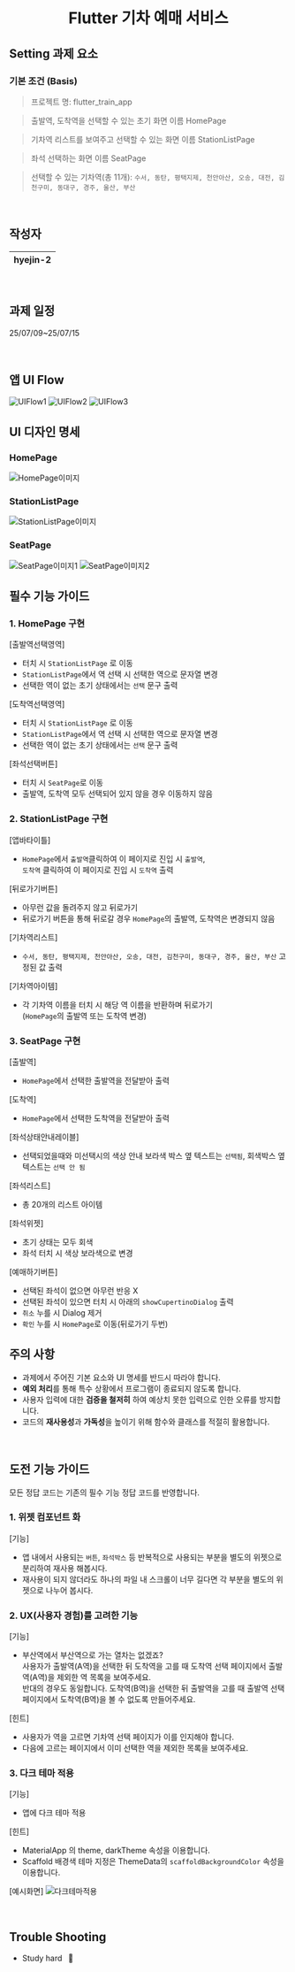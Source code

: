 <h1 align="center">
Flutter 기차 예매 서비스
</h1>
<p align="center">
</p>
</p>

## Setting 과제 요소
### 기본 조건 (Basis)

> 프로젝트 명: flutter_train_app
> 

> 출발역, 도착역을 선택할 수 있는 초기 화면 이름 HomePage
> 

> 기차역 리스트를 보여주고 선택할 수 있는 화면 이름 StationListPage
> 

> 좌석 선택하는 화면 이름 SeatPage
>

> 선택할 수 있는 기차역(총 11개): `수서, 동탄, 평택지제, 천안아산, 오송, 대전, 김천구미, 동대구, 경주, 울산, 부산`
>
<br/>

## 작성자

| **hyejin-2** | 
| :----------: |  

<br/>

## 과제 일정
25/07/09~25/07/15

<br/>

## 앱 UI Flow
  <img alt="UIFlow1" src="https://img1.daumcdn.net/thumb/R1280x0/?scode=mtistory2&fname=https%3A%2F%2Fblog.kakaocdn.net%2Fdna%2FFJ7ux%2FbtsPj1aW6Nm%2FAAAAAAAAAAAAAAAAAAAAAPEhIj9CXSrZd1mQKVsVO629yaNP_fsws1KGPlyFsDXR%2Fimg.png%3Fcredential%3DyqXZFxpELC7KVnFOS48ylbz2pIh7yKj8%26expires%3D1753973999%26allow_ip%3D%26allow_referer%3D%26signature%3DgVyCTJN2i5H64AtkFWTyu5gF7Lk%253D"/>
  <img alt="UIFlow2" src="https://img1.daumcdn.net/thumb/R1280x0/?scode=mtistory2&fname=https%3A%2F%2Fblog.kakaocdn.net%2Fdna%2FbabaJn%2FbtsPk5RdAGl%2FAAAAAAAAAAAAAAAAAAAAAPGbZ6ipfFPhcHUerR2abdOL7-Dm670BIhKtEQLGxgRR%2Fimg.png%3Fcredential%3DyqXZFxpELC7KVnFOS48ylbz2pIh7yKj8%26expires%3D1753973999%26allow_ip%3D%26allow_referer%3D%26signature%3DfZnK8gOt63Cvp5Nig9KHcTpYABQ%253D"/>
  <img alt="UIFlow3" src="https://img1.daumcdn.net/thumb/R1280x0/?scode=mtistory2&fname=https%3A%2F%2Fblog.kakaocdn.net%2Fdna%2Fdotts3%2FbtsPjlnNb2U%2FAAAAAAAAAAAAAAAAAAAAAEBthL92rcrOrUOmu4w8bipRSfW52fOdotrmW_D_SyKZ%2Fimg.png%3Fcredential%3DyqXZFxpELC7KVnFOS48ylbz2pIh7yKj8%26expires%3D1753973999%26allow_ip%3D%26allow_referer%3D%26signature%3DOzk4zdBAsI4m5Wdh%252F1b0dxSaCNk%253D"/>

## UI 디자인 명세
### HomePage
  <img alt="HomePage이미지" src="https://img1.daumcdn.net/thumb/R1280x0/?scode=mtistory2&fname=https%3A%2F%2Fblog.kakaocdn.net%2Fdna%2FqdG4T%2FbtsPiKIe7Bn%2FAAAAAAAAAAAAAAAAAAAAAEGve-zPJFYZ_eOvBEe_sBcSRaGL-GuhCd8HzESwDPWQ%2Fimg.png%3Fcredential%3DyqXZFxpELC7KVnFOS48ylbz2pIh7yKj8%26expires%3D1753973999%26allow_ip%3D%26allow_referer%3D%26signature%3DodYNSDK3x9pRPs6heLvvTjDc6C4%253D"/>

### StationListPage
  <img alt="StationListPage이미지" src="https://img1.daumcdn.net/thumb/R1280x0/?scode=mtistory2&fname=https%3A%2F%2Fblog.kakaocdn.net%2Fdna%2FbBBwRb%2FbtsPkqn0AsG%2FAAAAAAAAAAAAAAAAAAAAAJmqNgk9fp4HdKTCtOFc7qknrODwxQYtoyZdDAtnMM6V%2Fimg.png%3Fcredential%3DyqXZFxpELC7KVnFOS48ylbz2pIh7yKj8%26expires%3D1753973999%26allow_ip%3D%26allow_referer%3D%26signature%3D0oKgLjEn9Dvr7Ki0NVaZD5x%252BXO8%253D"/>

### SeatPage
  <img alt="SeatPage이미지1" src="https://img1.daumcdn.net/thumb/R1280x0/?scode=mtistory2&fname=https%3A%2F%2Fblog.kakaocdn.net%2Fdna%2FuxraO%2FbtsPj0JVTie%2FAAAAAAAAAAAAAAAAAAAAAGk70suD28-jXyPfACqtiIE5ZMhvELpm-TX_BO1Hc4Bj%2Fimg.png%3Fcredential%3DyqXZFxpELC7KVnFOS48ylbz2pIh7yKj8%26expires%3D1753973999%26allow_ip%3D%26allow_referer%3D%26signature%3DGaa1of8eBOUEHt%252Bqy1kfm8jj2zo%253D"/>

  <img alt="SeatPage이미지2" src="https://img1.daumcdn.net/thumb/R1280x0/?scode=mtistory2&fname=https%3A%2F%2Fblog.kakaocdn.net%2Fdna%2FrZMCb%2FbtsPjLzu0bR%2FAAAAAAAAAAAAAAAAAAAAAFqlg44E27i9gkEQQs5kbXsm-bG5nUcZMVqQ9xRAVicS%2Fimg.png%3Fcredential%3DyqXZFxpELC7KVnFOS48ylbz2pIh7yKj8%26expires%3D1753973999%26allow_ip%3D%26allow_referer%3D%26signature%3DN24KdeBxD%252BqzIAHSDYTY454gE30%253D"/>

<br/>

## 필수 기능 가이드

### 1. HomePage 구현
[출발역선택영역]
- 터치 시 `StationListPage` 로 이동  
- `StationListPage`에서 역 선택 시 선택한 역으로 문자열 변경  
- 선택한 역이 없는 초기 상태에서는 `선택` 문구 출력  

[도착역선택영역]
- 터치 시 `StationListPage` 로 이동  
- `StationListPage`에서 역 선택 시 선택한 역으로 문자열 변경  
- 선택한 역이 없는 초기 상태에서는 `선택` 문구 출력  

[좌석선택버튼]
- 터치 시 `SeatPage`로 이동  
- 출발역, 도착역 모두 선택되어 있지 않을 경우 이동하지 않음  

### 2. StationListPage 구현
[앱바타이틀]
- `HomePage`에서 `출발역`클릭하여 이 페이지로 진입 시 `출발역`,  
`도착역` 클릭하여 이 페이지로 진입 시 `도착역` 출력

[뒤로가기버튼]
- 아무런 값을 돌려주지 않고 뒤로가기  
- 뒤로가기 버튼을 통해 뒤로갈 경우 `HomePage`의 출발역, 도착역은 변경되지 않음  

[기차역리스트]
- `수서, 동탄, 평택지제, 천안아산, 오송, 대전, 김천구미, 동대구, 경주, 울산, 부산` 고정된 값 출력  

[기차역아이템]
- 각 기차역 이름을 터치 시 해당 역 이름을 반환하며 뒤로가기  
(`HomePage`의 출발역 또는 도착역 변경)
  
### 3. SeatPage 구현
[출발역]
- `HomePage`에서 선택한 출발역을 전달받아 출력  

[도착역]
- `HomePage`에서 선택한 도착역을 전달받아 출력  

[좌석상태안내레이블]
- 선택되었을때와 미선택시의 색상 안내 
보라색 박스 옆 텍스트는 `선택됨`, 회색박스 옆 텍스트는 `선택 안 됨`

[좌석리스트]
- 총 20개의 리스트 아이템

[좌석위젯]
- 초기 상태는 모두 회색
- 좌석 터치 시 색상 보라색으로 변경

[예매하기버튼]
- 선택된 좌석이 없으면 아무런 반응 X
- 선택된 좌석이 있으면 터치 시 아래의 `showCupertinoDialog` 출력
- `취소` 누를 시 Dialog 제거
- `확인` 누를 시 `HomePage`로 이동(뒤로가기 두번)

## 주의 사항
- 과제에서 주어진 기본 요소와 UI 명세를 반드시 따라야 합니다.
- **예외 처리**를 통해 특수 상황에서 프로그램이 종료되지 않도록 합니다.
- 사용자 입력에 대한 **검증을 철저히** 하여 예상치 못한 입력으로 인한 오류를 방지합니다.
- 코드의 **재사용성**과 **가독성**을 높이기 위해 함수와 클래스를 적절히 활용합니다.

<br/>

## 도전 기능 가이드
모든 정답 코드는 기존의 필수 기능 정답 코드를 반영합니다.  

### 1. 위젯 컴포넌트 화
[기능]
- 앱 내에서 사용되는 `버튼`, `좌석박스` 등 반복적으로 사용되는 부분을 별도의 위젯으로 분리하여 재사용 해봅시다.
- 재사용이 되지 않더라도 하나의 파일 내 스크롤이 너무 길다면 각 부분을 별도의 위젯으로 나누어 봅시다.

### 2. UX(사용자 경험)를 고려한 기능
[기능]
- 부산역에서 부산역으로 가는 열차는 없겠죠?  
사용자가 출발역(A역)을 선택한 뒤 도착역을 고를 때 도착역 선택 페이지에서 출발역(A역)을 제외한 역 목록을 보여주세요.  
반대의 경우도 동일합니다. 도착역(B역)을 선택한 뒤 출발역을 고를 때 출발역 선택 페이지에서 도착역(B역)을 볼 수 없도록 만들어주세요.  

[힌트]
- 사용자가 역을 고르면 기차역 선택 페이지가 이를 인지해야 합니다.  
- 다음에 고르는 페이지에서 이미 선택한 역을 제외한 목록을 보여주세요.  

### 3. 다크 테마 적용
[기능]
- 앱에 다크 테마 적용

[힌트]
- MaterialApp 의 theme, darkTheme 속성을 이용합니다.
- Scaffold 배경색 테마 지정은 ThemeData의 `scaffoldBackgroundColor` 속성을 이용합니다.

[예시화면]
  <img alt="다크테마적용" src="https://img1.daumcdn.net/thumb/R1280x0/?scode=mtistory2&fname=https%3A%2F%2Fblog.kakaocdn.net%2Fdna%2FldUDk%2FbtsPkPARKUt%2FAAAAAAAAAAAAAAAAAAAAABL88AWmPChSLoaDT6PQJk4jdirgQhHe_gkpfTGzImyF%2Fimg.png%3Fcredential%3DyqXZFxpELC7KVnFOS48ylbz2pIh7yKj8%26expires%3D1753973999%26allow_ip%3D%26allow_referer%3D%26signature%3DflXbmN0J%252FmJHEKcz9SNwE6tmg80%253D"/>

<br/>

## Trouble Shooting
- Study hard &ensp;🚀

<br/>
